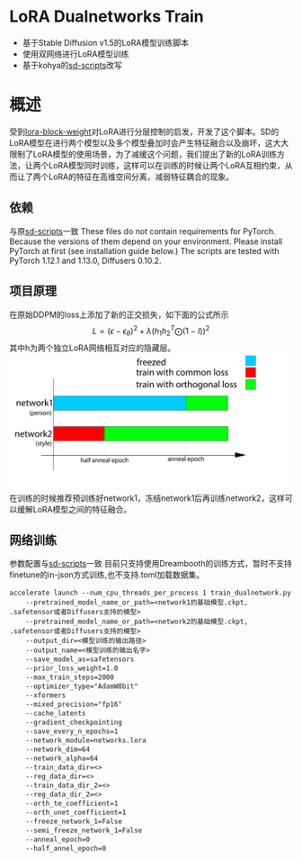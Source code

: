 # LoRA Dualnetworks Train
- 基于Stable Diffusion v1.5的LoRA模型训练脚本
- 使用双网络进行LoRA模型训练
- 基于kohya的[sd-scripts](https://github.com/kohya-ss/sd-scripts)改写

# 概述
受到[lora-block-weight](https://raw.githubusercontent.com/hako-mikan/sd-webui-lora-block-weight/)对LoRA进行分层控制的启发，开发了这个脚本。SD的LoRA模型在进行两个模型以及多个模型叠加时会产生特征融合以及崩坏，这大大限制了LoRA模型的使用场景，为了减缓这个问题，我们提出了新的LoRA训练方法，让两个LoRA模型同时训练，这样可以在训练的时候让两个LoRA互相约束，从而让了两个LoRA的特征在高维空间分离，减弱特征耦合的现象。

## 依赖
与原[sd-scripts](https://github.com/kohya-ss/sd-scripts)一致
These files do not contain requirements for PyTorch. Because the versions of them depend on your environment. Please install PyTorch at first (see installation guide below.)
The scripts are tested with PyTorch 1.12.1 and 1.13.0, Diffusers 0.10.2.

## 项目原理
在原始DDPM的loss上添加了新的正交损失，如下面的公式所示
$$
L = (\epsilon - \epsilon_\theta)^2 + \lambda (h_1h_2^T\bigodot(1-I))^2
$$
其中h为两个独立LoRA网络相互对应的隐藏层。
![](/img/dualnetwork.jpg)
在训练的时候推荐预训练好network1，冻结network1后再训练network2，这样可以缓解LoRA模型之间的特征融合。


## 网络训练
参数配置与[sd-scripts](https://github.com/kohya-ss/sd-scripts)一致
目前只支持使用Dreambooth的训练方式，暂时不支持finetune的in-json方式训练,也不支持.toml加载数据集。
```
accelerate launch --num_cpu_threads_per_process 1 train_dualnetwork.py
    --pretrained_model_name_or_path=<network1的基础模型.ckpt, .safetensor或者Diffusers支持的模型>
    --pretrained_model_name_or_path=<network2的基础模型.ckpt, .safetensor或者Diffusers支持的模型>
    --output_dir=<模型训练的输出路径>  
    --output_name=<模型训练的输出名字> 
    --save_model_as=safetensors
    --prior_loss_weight=1.0 
    --max_train_steps=2000
    --optimizer_type="AdamW8bit" 
    --xformers 
    --mixed_precision="fp16" 
    --cache_latents 
    --gradient_checkpointing
    --save_every_n_epochs=1 
    --network_module=networks.lora
    --network_dim=64
    --network_alpha=64
    --train_data_dir=<>
    --reg_data_dir=<>
    --train_data_dir_2=<>
    --reg_data_dir_2=<>
    --orth_te_coefficient=1
    --orth_unet_coefficient=1
    --freeze_network_1=False
    --semi_freeze_network_1=False
    --anneal_epoch=0
    --half_annel_epoch=0
```